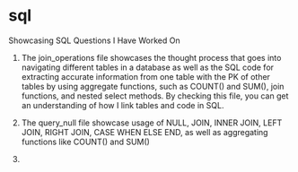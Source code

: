 # sql
Showcasing SQL Questions I Have Worked On

1. The join_operations file showcases the thought process that goes into navigating different tables in a database
as well as the SQL code for extracting accurate information from one table with the PK of other tables by using aggregate
functions, such as COUNT() and SUM(), join functions, and nested select methods. 
By checking this file, you can get an understanding of how I link tables and code in SQL. 

2. The query_null file showcase usage of NULL, JOIN, INNER JOIN, LEFT JOIN, RIGHT JOIN, CASE WHEN ELSE END, as well as aggregating functions like COUNT() and SUM()

3. 
